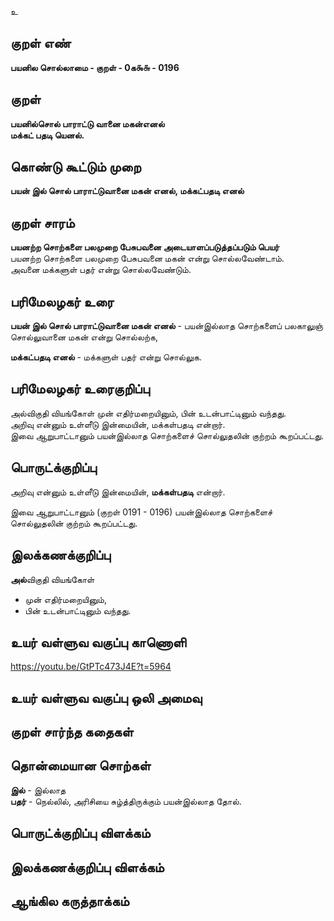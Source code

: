 உ

## குறள் எண் 

**பயனில சொல்லாமை - குறள் - 0க௯௬ - 0196**  

## குறள் 

**பயனில்சொல் பாராட்டு வானை மகன்எனல்  
மக்கட் பதடி யெனல்.** 

## கொண்டு கூட்டும் முறை

**பயன் இல் சொல் பாராட்டுவானை மகன் எனல், மக்கட்பதடி எனல்**

## குறள் சாரம் 

**பயனற்ற சொற்களை பலமுறை பேசுபவனை அடையாளப்படுத்தப்படும் பெயர்**  
பயனற்ற சொற்களை பலமுறை பேசுபவனை மகன் என்று சொல்லவேண்டாம்.  
அவனை மக்களுள் பதர் என்று சொல்லவேண்டும்.  

## பரிமேலழகர் உரை

**பயன் இல் சொல் பாராட்டுவானை மகன் எனல்** - பயன்இல்லாத சொற்களைப் பலகாலுஞ் சொல்லுவானை மகன் என்று சொல்லற்க,  

**மக்கட்பதடி எனல்** - மக்களுள் பதர் என்று சொல்லுக.

## பரிமேலழகர் உரைகுறிப்பு   

அல்விகுதி வியங்கோள் முன் எதிர்மறையினும், பின் உடன்பாட்டினும் வந்தது.  
அறிவு என்னும் உள்ளீடு இன்மையின், மக்கள்பதடி என்றார்.  
இவை ஆறுபாட்டானும் பயன்இல்லாத சொற்களைச் சொல்லுதலின் குற்றம் கூறப்பட்டது.  

## பொருட்க்குறிப்பு 

அறிவு என்னும் உள்ளீடு இன்மையின், **மக்கள்பதடி** என்றார்.  

இவை ஆறுபாட்டானும் (குறள் 0191 - 0196) பயன்இல்லாத சொற்களைச் சொல்லுதலின் குற்றம் கூறப்பட்டது.  

## இலக்கணக்குறிப்பு  

**அல்**விகுதி வியங்கோள்  
* முன் எதிர்மறையினும்,  
* பின் உடன்பாட்டினும் வந்தது.   

## உயர் வள்ளுவ வகுப்பு காணொளி

https://youtu.be/GtPTc473J4E?t=5964

## உயர் வள்ளுவ வகுப்பு ஒலி அமைவு 

 
## குறள் சார்ந்த கதைகள் 


## தொன்மையான சொற்கள்

**இல்** - இல்லாத   
**பதர்** - நெல்லில், அரிசியை சுழ்த்திருக்கும் பயன்இல்லாத தோல்.  

## பொருட்க்குறிப்பு விளக்கம்


## இலக்கணக்குறிப்பு விளக்கம்


## ஆங்கில கருத்தாக்கம் 


